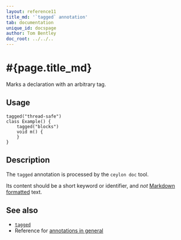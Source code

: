 ```yaml
---
layout: reference11
title_md: '`tagged` annotation'
tab: documentation
unique_id: docspage
author: Tom Bentley
doc_root: ../../..
---
```


# #{page.title_md}

Marks a declaration with an arbitrary tag.

## Usage

<!-- try: -->

    tagged("thread-safe")
    class Example() {
        tagged("blocks")
        void m() {
        }
    }

## Description

The `tagged` annotation is processed by the `ceylon doc` tool.

Its content should be a short keyword or identifier, and
*not* [Markdown formatted](../markdown/) text.

## See also

* [`tagged`](#{site.urls.apidoc_current}/index.html#tagged)
* Reference for [annotations in general](../../structure/annotation/)

